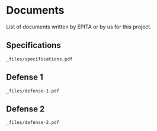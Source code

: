 # Documents

List of documents written by EPITA or by us for this project.

## Specifications

```pdf
_files/specifications.pdf
```

## Defense 1

```pdf
_files/defense-1.pdf
```

## Defense 2

```pdf
_files/defense-2.pdf
```